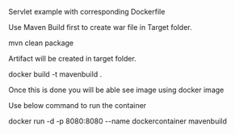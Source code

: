 Servlet example with corresponding Dockerfile

Use Maven Build first to create war file in Target folder.

mvn clean package

Artifact will be created in target folder.

docker build -t mavenbuild .

Once this is done you will be able  see image using docker image

Use below command to run the container

docker run -d -p 8080:8080 --name dockercontainer mavenbuild
